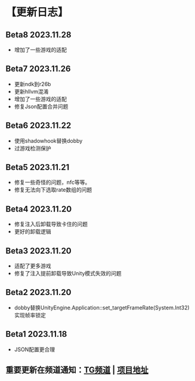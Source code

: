 # 【更新日志】

## Beta8 2023.11.28
- 增加了一些游戏的适配

## Beta7 2023.11.26
- 更新ndk到r26b
- 更新hllvm混淆
- 增加了一些游戏的适配
- 修复Json配置合并问题

## Beta6 2023.11.22
- 使用shadowhook替换dobby
- 过游戏检测保护

## Beta5 2023.11.21
- 修复一些奇怪的问题，nfc等等。
- 修复无法向下选取rate数组的问题

## Beta4 2023.11.20
- 修复注入后卸载导致卡住的问题
- 更好的卸载逻辑

## Beta3 2023.11.20
- 适配了更多游戏
- 修复了注入提前卸载导致Unity模式失效的问题

## Beta2 2023.11.20
- dobby替换UnityEngine.Application::set_targetFrameRate(System.Int32)实现帧率锁定

## Beta1 2023.11.18
- JSON配置更合理

## 重要更新在频道通知：[TG频道](https://t.me/HCha1234) | [项目地址](https://github.com/OneB1ank/zygisk-Tweaker)